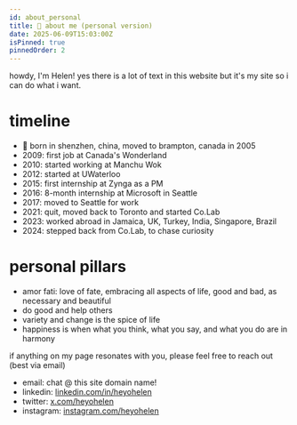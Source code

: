 ```yaml
---
id: about_personal
title: 🤠 about me (personal version)
date: 2025-06-09T15:03:00Z
isPinned: true
pinnedOrder: 2
---
```


howdy, I'm Helen! yes there is a lot of text in this website but it's my site so i can do what i want.

# timeline 
- 🍼 born in shenzhen, china, moved to brampton, canada in 2005 
- 2009: first job at Canada's Wonderland 
- 2010: started working at Manchu Wok 
- 2012: started at UWaterloo 
- 2015: first internship at Zynga as a PM
- 2016: 8-month internship at Microsoft in Seattle
- 2017: moved to Seattle for work
- 2021: quit, moved back to Toronto and started Co.Lab
- 2023: worked abroad in Jamaica, UK, Turkey, India, Singapore, Brazil
- 2024: stepped back from Co.Lab, to chase curiosity

# personal pillars 
- amor fati: love of fate, embracing all aspects of life, good and bad, as necessary and beautiful
- do good and help others
- variety and change is the spice of life
- happiness is when what you think, what you say, and what you do are in harmony

if anything on my page resonates with you, please feel free to reach out (best via email)

- email: chat @ this site domain name! 
- linkedin: [linkedin.com/in/heyohelen](https://www.linkedin.com/in/heyohelen)
- twitter: [x.com/heyohelen](https://x.com/heyohelen)
- instagram: [instagram.com/heyohelen](https://www.instagram.com/heyohelen)